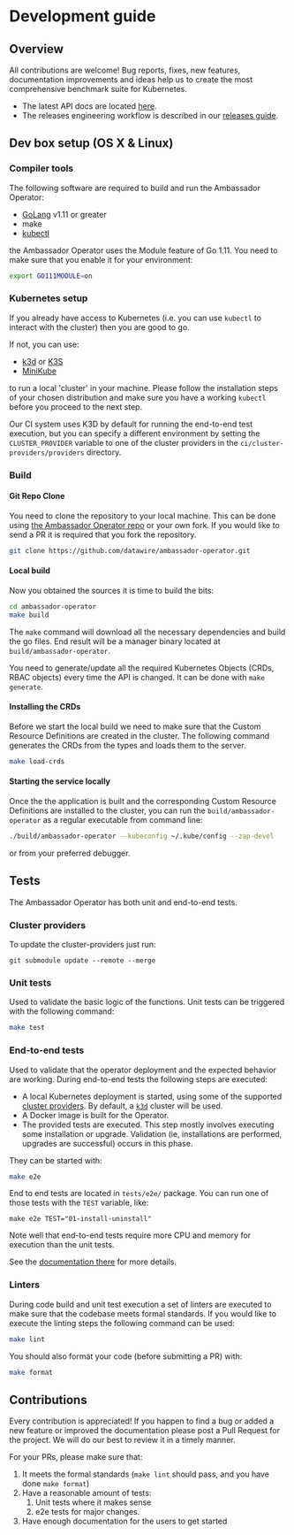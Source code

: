# Development guide

## Overview

All contributions are welcome! Bug reports, fixes, new features, documentation improvements
and ideas help us to create the most comprehensive benchmark suite for Kubernetes. 

* The latest API docs are located [here](api/index.md).
* The releases engineering workflow is described in our [releases guide](releases.md). 

## Dev box setup (OS X & Linux)

### Compiler tools

The following software are required to build and run the Ambassador Operator:

- [GoLang](https://golang.org/dl/) v1.11 or greater 
- make
- [kubectl](https://kubernetes.io/docs/reference/kubectl/overview/)

the Ambassador Operator uses the Module feature of Go 1.11. You need to make
sure that you enable it for your environment:

```bash
export GO111MODULE=on
```


### Kubernetes setup

If you already have access to Kubernetes (i.e. you can use `kubectl` to interact
with the cluster) then you are good to go. 

If not, you can use:

* [k3d](https://github.com/rancher/k3d) or [K3S](https://k3s.io/)
* [MiniKube](https://github.com/kubernetes/minikube)

to run a local 'cluster' in your machine. Please follow the installation steps of your
chosen distribution and make sure you have a working `kubectl` before you proceed
to the next step.

Our CI system uses K3D by default for running the end-to-end test execution, but you can
specify a different environment by setting the `CLUSTER_PROVIDER` variable to one of the
cluster providers in the `ci/cluster-providers/providers` directory.


### Build

#### Git Repo Clone

You need to clone the repository to your local machine. This can be done
using [the Ambassador Operator repo](https://github.com/datawire/ambassador-operator)
or your own fork. If you would like to send a PR it is required that you
fork the repository.

```bash
git clone https://github.com/datawire/ambassador-operator.git
```

#### Local build

Now you obtained the sources it is time to build the bits:

```bash
cd ambassador-operator
make build
```

The `make` command will download all the necessary dependencies and build
the go files. End result will be a manager binary located at `build/ambassador-operator`.

You need to generate/update all the required Kubernetes Objects (CRDs, RBAC objects)
every time the API is changed. It can be done with `make generate`.
 
#### Installing the CRDs

Before we start the local build we need to make sure that the Custom Resource
Definitions are created in the cluster. The following command generates the
CRDs from the types and loads them to the server.

```bash
make load-crds
```


#### Starting the service locally

Once the the application is built and the corresponding Custom Resource Definitions
are installed to the cluster, you can run the `build/ambassador-operator`
as a regular executable from command line:

```bash
./build/ambassador-operator --kubeconfig ~/.kube/config --zap-devel
```

or from your preferred debugger.

## Tests

The Ambassador Operator has both unit and end-to-end tests. 

### Cluster providers

To update the cluster-providers just run:

```commandline
git submodule update --remote --merge
```

### Unit tests

Used to validate the basic logic of the functions. Unit tests can be triggered
with the following command:

```bash
make test
```

### End-to-end tests

Used to validate that the operator deployment and the expected behavior
are working. During end-to-end tests the following steps are executed:

- A local Kubernetes deployment is started, using some of the supported
  [cluster providers](https://github.com/datawire/ambassador-operator/tree/master/ci/cluster-providers).
  By default, a [`k3d`](https://github.com/rancher/k3d) cluster will be used.
- A Docker image is built for the Operator.
- The provided tests are executed. 
  This step mostly involves executing some installation or upgrade.
  Validation (ie, installations are performed, upgrades are successful) occurs in this phase.

They can be started with:

```bash
make e2e
```

End to end tests are located in `tests/e2e/` package.  You can run one of those tests with
the `TEST` variable, like:

```shell script
make e2e TEST="01-install-uninstall"
```

Note well that end-to-end tests require more CPU and memory for execution than the unit tests.

See the [documentation there](https://github.com/datawire/ambassador-operator/tree/master/tests/e2e)
for more details.

### Linters

During code build and unit test execution a set of linters are executed
to make sure that the codebase meets formal standards. If you would like
to execute the linting steps the following command can be used:

```bash
make lint
```

You should also format your code (before submitting a PR) with:

```bash
make format
```

## Contributions

Every contribution is appreciated! 
If you happen to find a bug or added a new feature or improved the
documentation please post a Pull Request for the project. We will do
our best to review it in a timely manner.

For your PRs, please make sure that:

1. It meets the formal standards (`make lint` should pass, and
   you have done `make format`)
2. Have a reasonable amount of tests:
   1. Unit tests where it makes sense
   2. e2e tests for major changes.
3. Have enough documentation for the users to get started




